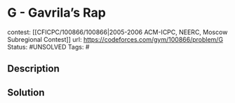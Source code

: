 # G - Gavrila’s Rap

contest: [[CFICPC/100866/100866|2005-2006 ACM-ICPC, NEERC, Moscow Subregional Contest]]
url: https://codeforces.com/gym/100866/problem/G
Status: #UNSOLVED
Tags: #

## Description

## Solution


